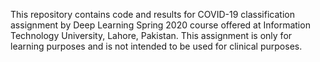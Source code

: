 This repository contains code and results for COVID-19 classification assignment by Deep Learning Spring 2020 
course offered at Information Technology University, Lahore, Pakistan. This assignment is only for learning purposes
and is not intended to be used for clinical purposes.
